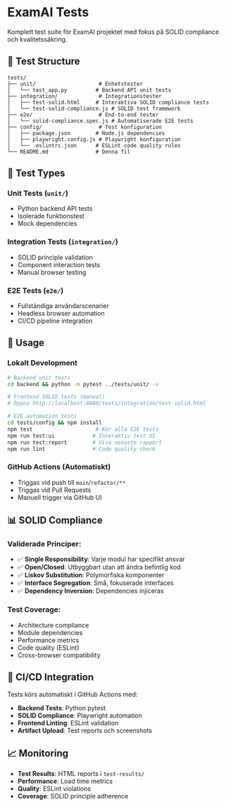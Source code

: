 # ExamAI Tests

Komplett test suite för ExamAI projektet med fokus på SOLID compliance och kvalitetssäkring.

## 📁 Test Structure

```
tests/
├── unit/                    # Enhetstester
│   └── test_app.py         # Backend API unit tests
├── integration/             # Integrationstester
│   ├── test-solid.html     # Interaktiva SOLID compliance tests
│   └── test-solid-compliance.js # SOLID test framework
├── e2e/                     # End-to-end tester
│   └── solid-compliance.spec.js # Automatiserade E2E tests
├── config/                  # Test konfiguration
│   ├── package.json        # Node.js dependencies
│   ├── playwright.config.js # Playwright konfiguration
│   └── .eslintrc.json      # ESLint code quality rules
└── README.md               # Denna fil
```

## 🧪 Test Types

### **Unit Tests** (`unit/`)
- Python backend API tests
- Isolerade funktionstest
- Mock dependencies

### **Integration Tests** (`integration/`)
- SOLID principle validation
- Component interaction tests
- Manual browser testing

### **E2E Tests** (`e2e/`)
- Fullständiga användarscenarier
- Headless browser automation
- CI/CD pipeline integration

## 🚀 Usage

### **Lokalt Development**
```bash
# Backend unit tests
cd backend && python -m pytest ../tests/unit/ -v

# Frontend SOLID tests (manual)
# Öppna http://localhost:8080/tests/integration/test-solid.html

# E2E automation tests
cd tests/config && npm install
npm test                    # Kör alla E2E tests
npm run test:ui            # Interaktiv test UI
npm run test:report        # Visa senaste rapport
npm run lint               # Code quality check
```

### **GitHub Actions (Automatiskt)**
- Triggas vid push till `main`/`refactor/**`
- Triggas vid Pull Requests
- Manuell trigger via GitHub UI

## 📊 SOLID Compliance

### **Validerade Principer:**
- ✅ **Single Responsibility**: Varje modul har specifikt ansvar
- ✅ **Open/Closed**: Utbyggbart utan att ändra befintlig kod
- ✅ **Liskov Substitution**: Polymorfiska komponenter
- ✅ **Interface Segregation**: Små, fokuserade interfaces
- ✅ **Dependency Inversion**: Dependencies injiceras

### **Test Coverage:**
- Architecture compliance
- Module dependencies
- Performance metrics
- Code quality (ESLint)
- Cross-browser compatibility

## 🎯 CI/CD Integration

Tests körs automatiskt i GitHub Actions med:
- **Backend Tests**: Python pytest
- **SOLID Compliance**: Playwright automation
- **Frontend Linting**: ESLint validation
- **Artifact Upload**: Test reports och screenshots

## 📈 Monitoring

- **Test Results**: HTML reports i `test-results/`
- **Performance**: Load time metrics
- **Quality**: ESLint violations
- **Coverage**: SOLID principle adherence
